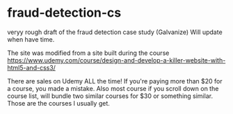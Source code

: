 # fraud-detection-cs
veryy rough draft of the fraud detection case study (Galvanize)
Will update when have time.

The site was modified from a site built during the course https://www.udemy.com/course/design-and-develop-a-killer-website-with-html5-and-css3/

There are sales on Udemy ALL the time! If you're paying more than $20 for a course, you made a mistake. Also most course if you scroll down on the course list, will 
bundle two similar courses for $30 or something similar. Those are the courses I usually get. 
